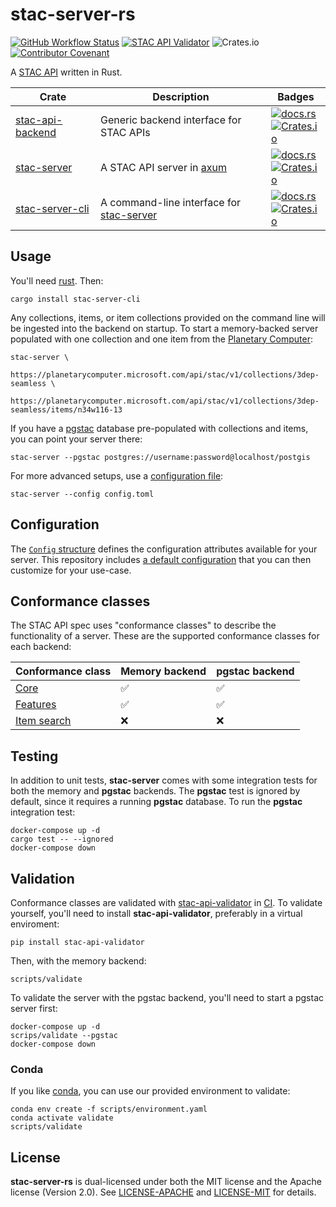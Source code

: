 # stac-server-rs

[![GitHub Workflow Status](https://img.shields.io/github/actions/workflow/status/gadomski/stac-server-rs/ci.yaml?branch=main&style=for-the-badge)](https://github.com/gadomski/stac-server-rs/actions/workflows/ci.yaml)
[![STAC API Validator](https://img.shields.io/github/actions/workflow/status/gadomski/stac-server-rs/validate.yaml?branch=main&label=STAC+API+Validator&style=for-the-badge)](https://github.com/gadomski/stac-server-rs/actions/workflows/validate.yaml)
![Crates.io](https://img.shields.io/crates/l/stac-server?style=for-the-badge)
[![Contributor Covenant](https://img.shields.io/badge/Contributor%20Covenant-2.1-4baaaa.svg?style=for-the-badge)](./CODE_OF_CONDUCT)

A [STAC API](https://github.com/radiantearth/stac-api-spec) written in Rust.

| Crate | Description | Badges |
| ----- | ---- | --------- |
| [stac-api-backend](./stac-api-backend/README.md) | Generic backend interface for STAC APIs | [![docs.rs](https://img.shields.io/docsrs/stac-api-backend?style=flat-square)](https://docs.rs/stac-api-backend/latest/stac-api-backend/) <br> [![Crates.io](https://img.shields.io/crates/v/stac-api-backend?style=flat-square)](https://crates.io/crates/stac-api-backend) |
| [stac-server](./stac-server/README.md) | A STAC API server in [axum](https://github.com/tokio-rs/axum) | [![docs.rs](https://img.shields.io/docsrs/stac-server?style=flat-square)](https://docs.rs/stac-server/latest/stac_server/) <br> [![Crates.io](https://img.shields.io/crates/v/stac-server?style=flat-square)](https://crates.io/crates/stac-server)
| [stac-server-cli](./stac-server-cli/README.md) | A command-line interface for [stac-server](./stac-server/README.md) | [![docs.rs](https://img.shields.io/docsrs/stac-server-cli?style=flat-square)](https://docs.rs/stac-server-cli/latest/stac_server_cli/) <br> [![Crates.io](https://img.shields.io/crates/v/stac-server-cli?style=flat-square)](https://crates.io/crates/stac-server-cli) |

## Usage

You'll need [rust](https://rustup.rs/).
Then:

```shell
cargo install stac-server-cli
```

Any collections, items, or item collections provided on the command line will be ingested into the backend on startup.
To start a memory-backed server populated with one collection and one item from the [Planetary Computer](https://planetarycomputer.microsoft.com/):

```shell
stac-server \
    https://planetarycomputer.microsoft.com/api/stac/v1/collections/3dep-seamless \
    https://planetarycomputer.microsoft.com/api/stac/v1/collections/3dep-seamless/items/n34w116-13
```

If you have a [pgstac](https://github.com/stac-utils/pgstac) database pre-populated with collections and items, you can point your server there:

```shell
stac-server --pgstac postgres://username:password@localhost/postgis
```

For more advanced setups, use a [configuration file](#configuration):

```shell
stac-server --config config.toml
```

## Configuration

The [`Config` structure](https://docs.rs/stac-server/latest/stac-server-cli/struct.Config.html) defines the configuration attributes available for your server.
This repository includes [a default configuration](./stac-server-cli/src/config.toml) that you can then customize for your use-case.

## Conformance classes

The STAC API spec uses "conformance classes" to describe the functionality of a server.
These are the supported conformance classes for each backend:

| Conformance class | Memory backend | pgstac backend |
| -- | -- | -- |
| [Core](https://github.com/radiantearth/stac-api-spec/tree/main/core) | ✅ | ✅ |
| [Features](https://github.com/radiantearth/stac-api-spec/tree/main/ogcapi-features) | ✅ | ✅ |
| [Item search](https://github.com/radiantearth/stac-api-spec/tree/main/item-search) | ❌ | ❌ |

## Testing

In addition to unit tests, **stac-server** comes with some integration tests for both the memory and **pgstac** backends.
The **pgstac** test is ignored by default, since it requires a running **pgstac** database.
To run the **pgstac** integration test:

```shell
docker-compose up -d
cargo test -- --ignored
docker-compose down
```

## Validation

Conformance classes are validated with [stac-api-validator](https://github.com/stac-utils/stac-api-validator) in [CI](https://github.com/gadomski/stac-server-rs/actions/workflows/validate.yaml).
To validate yourself, you'll need to install **stac-api-validator**, preferably in a virtual enviroment:

```shell
pip install stac-api-validator
```

Then, with the memory backend:

```shell
scripts/validate
```

To validate the server with the pgstac backend, you'll need to start a pgstac server first:

```shell
docker-compose up -d
scrips/validate --pgstac
docker-compose down
```

### Conda

If you like [conda](https://docs.conda.io), you can use our provided environment to validate:

```shell
conda env create -f scripts/environment.yaml
conda activate validate
scripts/validate
```

## License

**stac-server-rs** is dual-licensed under both the MIT license and the Apache license (Version 2.0).
See [LICENSE-APACHE](./LICENSE-APACHE) and [LICENSE-MIT](./LICENSE-MIT) for details.
